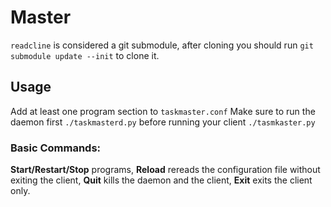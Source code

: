 # Master

`readcline` is considered a git submodule, after cloning you should run `git submodule update --init` to clone it.

## Usage
Add at least one program section to `taskmaster.conf`
Make sure to run the daemon first `./taskmasterd.py` before running your client `./tasmkaster.py`
### Basic Commands:
**Start/Restart/Stop** programs, **Reload** rereads the configuration file without exiting the client, **Quit** kills the daemon and the client, **Exit** exits the client only.
